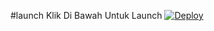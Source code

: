 

#launch
Klik Di Bawah Untuk Launch
[![Deploy](https://www.herokucdn.com/deploy/button.svg)](https://github.com/zulfikarst/heroku-rdp)

